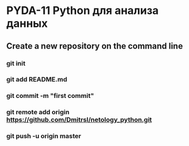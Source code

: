 # PYDA-11 Python для анализа данных


## Create a new repository on the command line

### git init
### git add README.md
### git commit -m "first commit"
### git remote add origin https://github.com/Dmitrsl/netology_python.git
### git push -u origin master
